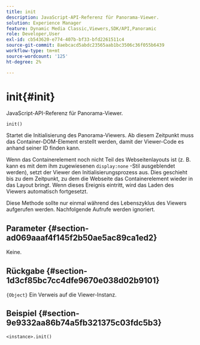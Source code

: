 ```yaml
---
title: init
description: JavaScript-API-Referenz für Panorama-Viewer.
solution: Experience Manager
feature: Dynamic Media Classic,Viewers,SDK/API,Panoramic
role: Developer,User
exl-id: cb543620-e774-407b-bf33-bfd2261511c4
source-git-commit: 8aebcacd5abdc23565aab1bc3506c36f055b6439
workflow-type: tm+mt
source-wordcount: '125'
ht-degree: 2%

---
```


# init{#init}

JavaScript-API-Referenz für Panorama-Viewer.

`init()`

Startet die Initialisierung des Panorama-Viewers. Ab diesem Zeitpunkt muss das Container-DOM-Element erstellt werden, damit der Viewer-Code es anhand seiner ID finden kann.

Wenn das Containerelement noch nicht Teil des Webseitenlayouts ist (z. B. kann es mit dem ihm zugewiesenen `display:none` -Stil ausgeblendet werden), setzt der Viewer den Initialisierungsprozess aus. Dies geschieht bis zu dem Zeitpunkt, zu dem die Webseite das Containerelement wieder in das Layout bringt. Wenn dieses Ereignis eintritt, wird das Laden des Viewers automatisch fortgesetzt.

Diese Methode sollte nur einmal während des Lebenszyklus des Viewers aufgerufen werden. Nachfolgende Aufrufe werden ignoriert.

## Parameter {#section-ad069aaaf4f145f2b50ae5ac89ca1ed2}

Keine.

## Rückgabe {#section-1d3cf85bc7cc4dfe9670e038d02b9101}

`{Object}` Ein Verweis auf die Viewer-Instanz.

## Beispiel {#section-9e9332aa86b74a5fb321375c03fdc5b3}

```
<instance>.init()
```
